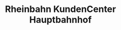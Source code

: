 ---
title: "Rheinbahn KundenCenter Hauptbahnhof"
url: /duesseldorf/rheinbahn-kundencenter-hauptbahnhof/
shop: Tickets
---